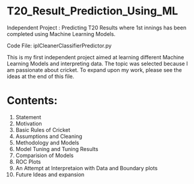 # T20_Result_Prediction_Using_ML
Independent Project : Predicting T20 Results where 1st innings has been completed using Machine Learning Models.

Code File: iplCleanerClassifierPredictor.py

This is my first independent project aimed at learning different Machine Learning Models and interpreting data. The topic was selected because I am passionate about cricket. To expand upon my work, please see the ideas at the end of this file.

<h1>Contents:</h1>

1. Statement
1. Motivation
1. Basic Rules of Cricket
1. Assumptions and Cleaning
1. Methodology and Models
1. Model Tuning and Tuning Results
1. Comparision of Models
1. ROC Plots
1. An Attempt at Interpretaion with Data and Boundary plots
1. Future Ideas and expansion
